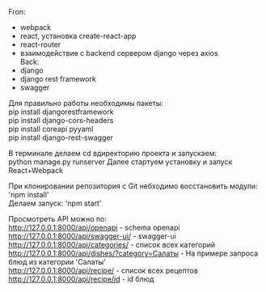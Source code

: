 Fron:
- webpack
- react, установка  create-react-app
- react-router 
- взаимодействие с backend сервером django через axios  
Back:
- django
- django rest framework 
- swagger 
 

Для правильно работы необходимы пакеты:  
pip install djangorestframework  
pip install django-cors-headers  
pip install coreapi pyyaml  
pip install django-rest-swagger  


В терминале делаем cd вдиректорию проекта и запускаем:  
python manage.py runserver
Далее стартуем установку и запуск React+Webpack

При клонировании репозитория с Git небходимо восстановить модули:  
'npm install'  
Делаем запуск:
'npm start'  

Просмотреть API можно по:  
http://127.0.0.1:8000/api/openapi - schema openapi  
http://127.0.0.1:8000/api/swagger-ui/ - swagger-ui  
http://127.0.0.1:8000/api/categories/ - список всех категорий  
http://127.0.0.1:8000/api/dishes/?category=Салаты -  На примере запроса блюд из категории 'Салаты'  
http://127.0.0.1:8000/api/recipe/ - список всех рецептов
http://127.0.0.1:8000/api/recipe/id - id блюд
